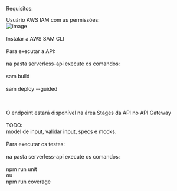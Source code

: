 Requisitos:

Usuário AWS IAM com as permissões:
<br>
![image](https://github.com/user-attachments/assets/7a296792-2b30-477e-98de-48d3b045c950)
<br>
<br>
Instalar a AWS SAM CLI
<br>
<br>
Para executar a API:
<br>
<br>
na pasta serverless-api execute os comandos:
<br>
<br>
sam build
<br>
<br>
sam deploy --guided

<br>
<br>
O endpoint estará disponível na área Stages da API no API Gateway
<br>
<br>
TODO:
<br>
model de input, validar input, specs e mocks.

<br>
<br>
Para executar os testes:
<br>
<br>
na pasta serverless-api execute os comandos:
<br>
<br>
npm run unit
<br>
ou
<br>
npm run coverage
